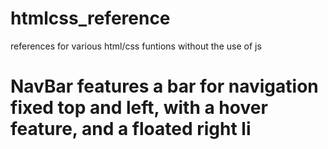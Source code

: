 # htmlcss_reference
references for various html/css funtions without the use of js
# NavBar features a bar for navigation fixed top and left, with a hover feature, and a floated right li
